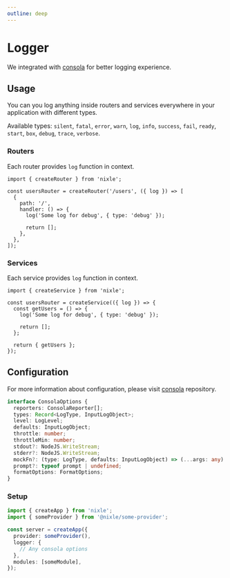 ```yaml
---
outline: deep
---
```


# Logger

We integrated with [consola](https://github.com/unjs/consola) for better logging experience.

## Usage

You can you log anything inside routers and services everywhere in your application with different types.

Available types: `silent`, `fatal`, `error`, `warn`, `log`, `info`, `success`, `fail`, `ready`, `start`, `box`, `debug`, `trace`, `verbose`.

### Routers

Each router provides `log` function in context.

```ts{7}
import { createRouter } from 'nixle';

const usersRouter = createRouter('/users', ({ log }) => [
  {
    path: '/',
    handler: () => {
      log('Some log for debug', { type: 'debug' });

      return [];
    },
  },
]);
```

### Services

Each service provides `log` function in context.

```ts{5}
import { createService } from 'nixle';

const usersRouter = createService(({ log }) => {
  const getUsers = () => {
    log('Some log for debug', { type: 'debug' });

    return [];
  };

  return { getUsers };
});
```

## Configuration

For more information about configuration, please visit [consola](https://github.com/unjs/consola) repository.

```ts
interface ConsolaOptions {
  reporters: ConsolaReporter[];
  types: Record<LogType, InputLogObject>;
  level: LogLevel;
  defaults: InputLogObject;
  throttle: number;
  throttleMin: number;
  stdout?: NodeJS.WriteStream;
  stderr?: NodeJS.WriteStream;
  mockFn?: (type: LogType, defaults: InputLogObject) => (...args: any) => void;
  prompt?: typeof prompt | undefined;
  formatOptions: FormatOptions;
}
```

### Setup

```ts
import { createApp } from 'nixle';
import { someProvider } from '@nixle/some-provider';

const server = createApp({
  provider: someProvider(),
  logger: {
    // Any consola options
  },
  modules: [someModule],
});
```
